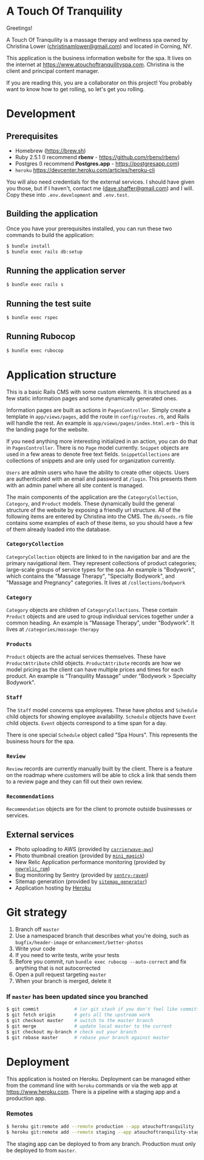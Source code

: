# A Touch Of Tranquility
Greetings! 

A Touch Of Tranquility is a massage therapy and wellness spa owned by Christina Lower ([christinamlower@gmail.com](mailto:christinamlower@gmail.com)) and located in Corning, NY.

This application is the business information website for the spa. 
It lives on the internet at https://www.atouchoftranquilityspa.com.
Christina is the client and principal content manager.

If you are reading this, you are a collaborator on this project! 
You probably want to know how to get rolling, so let's get you rolling.

# Development
## Prerequisites
* Homebrew (https://brew.sh) 
* Ruby 2.5.1 (I recommend  **rbenv** - https://github.com/rbenv/rbenv)
* Postgres (I recommend  **Postgres.app** - https://postgresapp.com)
* `heroku` https://devcenter.heroku.com/articles/heroku-cli

You will also need credentials for the external services. 
I should have given you those, but if I haven't, contact me ([dave.shaffer@gmail.com](mailto:dave.shaffer@gmail.com)) and I will. 
Copy these into `.env.development` and `.env.test`. 

## Building the application
Once you have your prerequisites installed, you can run these two commands to build the application:

 ```bash
 $ bundle install
 $ bundle exec rails db:setup
 ```

## Running the application server
```bash
$ bundle exec rails s
```

## Running the test suite
```bash
$ bundle exec rspec
```

## Running Rubocop
```bash
$ bundle exec rubocop
```

# Application structure
This is a basic Rails CMS with some custom elements. It is structured as a few static information pages and some dynamically generated ones.

Information pages are built as actions in `PagesController`. 
Simply create a template in `app/views/pages`, add the route in `config/routes.rb`, and Rails will handle the rest.
An example is `app/views/pages/index.html.erb` - this is the landing page for the website.

If you need anything more interesting initialized in an action, you can do that in `PagesController`.
There is no `Page` model currently.
`Snippet` objects are used in a few areas to denote free text fields.
`SnippetCollections` are collections of snippets and are only used for organization currently.

`Users` are admin users who have the ability to create other objects.
Users are authenticated with an email and password at `/login`.
This presents them with an admin panel where all site content is managed.

The main components of the application are the `CategoryCollection`, `Category`, and `Product` models. 
These dynamically build the general structure of the website by exposing a friendly url structure.
All of the following items are entered by Christina into the CMS.
The `db/seeds.rb` file contains some examples of each of these items, so you should have a few of them already loaded into the database.

### `CategoryCollection`
`CategoryCollection` objects are linked to in the navigation bar and are the primary navigational item.
They represent collections of product categories; large-scale groups of service types for the spa.
An example is "Bodywork", which contains the "Massage Therapy", "Specialty Bodywork", and "Massage and Pregnancy" categories.
It lives at `/collections/bodywork`

### `Category`
`Category` objects are children of `CategoryCollections`.
These contain `Product` objects and are used to group individual services together under a common heading.
An example is "Massage Therapy", under "Bodywork".
It lives at `/categories/massage-therapy`

### `Products`
`Product` objects are the actual services themselves.
These have `ProductAttribute` child objects. 
`ProductAttribute` records are how we model pricing as the client can have multiple prices and times for each product.
An example is "Tranquility Massage" under "Bodywork > Specialty Bodywork".

### `Staff`
The `Staff` model concerns spa employees. 
These have photos and `Schedule` child objects for showing employee availability. 
`Schedule` objects have `Event` child objects.
`Event` objects correspond to a time span for a day.

There is one special `Schedule` object called "Spa Hours".
This represents the business hours for the spa.

### `Review`
`Review` records are currently manually built by the client. 
There is a feature on the roadmap where customers will be able to click a link that sends them to a review page and they can fill out their own review.

### `Recommendations`
`Recommendation` objects are for the client to promote outside businesses or services.

## External services
* Photo uploading to AWS (provided by [`carrierwave-aws`](https://github.com/sorentwo/carrierwave-aws)) 
* Photo thumbnail creation (provided by [`mini_magick`](https://github.com/minimagick/mini_magick))
* New Relic Application performance monitoring (provided by [`newrelic_rpm`](https://github.com/newrelic/rpm)) 
* Bug monitoring by Sentry (provided by [`sentry-raven`](https://github.com/getsentry/raven-ruby)) 
* Sitemap generation (provided by [`sitemap_generator`](https://github.com/kjvarga/sitemap_generator))
* Application hosting by [Heroku](https://www.heroku.com)

# Git strategy
1. Branch off `master`
1. Use a namespaced branch that describes what you're doing, such as `bugfix/header-image` or `enhancement/better-photos`
1. Write your code
1. If you need to write tests, write your tests
1. Before you commit, run `bundle exec rubocop --auto-correct` and fix anything that is not autocorrected
1. Open a pull request targeting `master`
1. When your branch is merged, delete it

### If `master` has been updated since you branched
```bash
$ git commit             # (or git stash if you don't feel like committing - the point is to save your work)
$ git fetch origin       # gets all the upstream work
$ git checkout master    # switch to the master branch
$ git merge              # update local master to the current
$ git checkout my-branch # check out your branch
$ git rebase master      # rebase your branch against master
```

# Deployment
This application is hosted on Heroku.
Deployment can be managed either from the command line with `heroku` commands or via the web app at https://www.heroku.com.
There is a pipeline with a staging app and a production app. 

### Remotes
```bash
$ heroku git:remote add --remote production --app atouchoftranquility
$ heroku git:remote add --remote staging --app atouchoftranquility-staging
```

The staging app can be deployed to from any branch. Production must only be deployed to from `master`.
